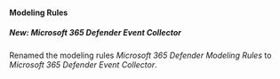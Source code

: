 
#### Modeling Rules
##### New: Microsoft 365 Defender Event Collector
Renamed the modeling rules *Microsoft 365 Defender Modeling Rules* to *Microsoft 365 Defender Event Collector*.